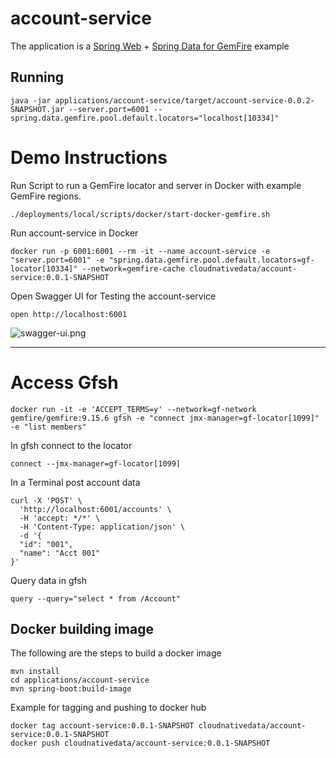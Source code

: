 # account-service

The application is a [Spring Web](https://spring.io/web-applications) + [Spring Data for GemFire](https://docs.vmware.com/en/Spring-Data-for-VMware-GemFire/index.html) example



## Running 


```shell
java -jar applications/account-service/target/account-service-0.0.2-SNAPSHOT.jar --server.port=6001 --spring.data.gemfire.pool.default.locators="localhost[10334]"
```

# Demo Instructions 

Run Script to run a GemFire locator and server in Docker with example GemFire regions.

```shell
./deployments/local/scripts/docker/start-docker-gemfire.sh
```

Run account-service in Docker

```shell
docker run -p 6001:6001 --rm -it --name account-service -e "server.port=6001" -e "spring.data.gemfire.pool.default.locators=gf-locator[10334]" --network=gemfire-cache cloudnativedata/account-service:0.0.1-SNAPSHOT
```

Open Swagger UI for Testing the account-service

```shell
open http://localhost:6001
```

![swagger-ui.png](docs/img/swagger-ui.png)




------------

# Access Gfsh


```shell
docker run -it -e 'ACCEPT_TERMS=y' --network=gf-network gemfire/gemfire:9.15.6 gfsh -e "connect jmx-manager=gf-locator[1099]" -e "list members"
```

In gfsh connect to the locator

```shell
connect --jmx-manager=gf-locator[1099]
```

In a Terminal post account data

```shell
curl -X 'POST' \
  'http://localhost:6001/accounts' \
  -H 'accept: */*' \
  -H 'Content-Type: application/json' \
  -d '{
  "id": "001",
  "name": "Acct 001"
}'

```

Query data in gfsh
```shell
query --query="select * from /Account"
```


## Docker building image

The following are the steps to build a docker image
```shell
mvn install
cd applications/account-service
mvn spring-boot:build-image
```

Example for tagging and pushing to docker hub
```shell
docker tag account-service:0.0.1-SNAPSHOT cloudnativedata/account-service:0.0.1-SNAPSHOT
docker push cloudnativedata/account-service:0.0.1-SNAPSHOT
```